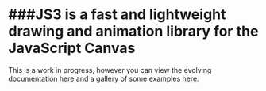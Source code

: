 ###JS3 is a fast and lightweight drawing and animation library for the JavaScript Canvas 
=============

This is a work in progress, however you can view the evolving documentation [here](http://js3.quietless.com/) and a gallery of some examples [here](http://js3.quietless.com/gallery/honeycomb "gallery").